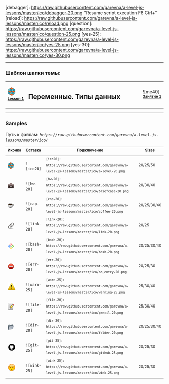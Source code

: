[footer]: https://github.com/garevna/js-course/raw/master/images/a-level-ico.png?raw=true
[me]: https://raw.githubusercontent.com/garevna/a-level-js-lessons/master/ico/myPhoto-40.png "Ⓒ Irina Fylyppova ( garevna ) 2019"

[debagger]: https://raw.githubusercontent.com/garevna/a-level-js-lessons/master/ico/debagger-20.png "Resume script execution F8 Ctrl+\"
[reload]: https://raw.githubusercontent.com/garevna/a-level-js-lessons/master/ico/reload.png
[question]: https://raw.githubusercontent.com/garevna/a-level-js-lessons/master/ico/question-25.png
[yes-25]: https://raw.githubusercontent.com/garevna/a-level-js-lessons/master/ico/yes-25.png
[yes-30]: https://raw.githubusercontent.com/garevna/a-level-js-lessons/master/ico/yes-30.png

[ico20]: https://raw.githubusercontent.com/garevna/a-level-js-lessons/master/ico/a-level-20.png
[ico25]: https://raw.githubusercontent.com/garevna/a-level-js-lessons/master/ico/a-level-25.png
[ico50]: https://raw.githubusercontent.com/garevna/a-level-js-lessons/master/ico/a-level-50.png

[hw-20]: https://raw.githubusercontent.com/garevna/a-level-js-lessons/master/ico/briefcase-20.png
[hw-30]: https://raw.githubusercontent.com/garevna/a-level-js-lessons/master/ico/briefcase-30.png
[hw-40]: https://raw.githubusercontent.com/garevna/a-level-js-lessons/master/ico/briefcase-40.png

[cap-20]: https://raw.githubusercontent.com/garevna/a-level-js-lessons/master/ico/coffee-20.png
[cap-25]: https://raw.githubusercontent.com/garevna/a-level-js-lessons/master/ico/coffee-25.png
[cap-30]: https://raw.githubusercontent.com/garevna/a-level-js-lessons/master/ico/coffee-30.png
[cap-40]: https://raw.githubusercontent.com/garevna/a-level-js-lessons/master/ico/coffee-40.png

[warn-25]: https://raw.githubusercontent.com/garevna/a-level-js-lessons/master/ico/warning-25.png
[warn-30]: https://raw.githubusercontent.com/garevna/a-level-js-lessons/master/ico/warning-30.png
[warn-40]: https://raw.githubusercontent.com/garevna/a-level-js-lessons/master/ico/warning-40.png

[link-20]: https://raw.githubusercontent.com/garevna/a-level-js-lessons/master/ico/link-20.png
[link-25]: https://raw.githubusercontent.com/garevna/a-level-js-lessons/master/ico/link-25.png

[err-20]: https://raw.githubusercontent.com/garevna/a-level-js-lessons/master/ico/no_entry-20.png
[err-25]: https://raw.githubusercontent.com/garevna/a-level-js-lessons/master/ico/no_entry-25.png
[err-30]: https://raw.githubusercontent.com/garevna/a-level-js-lessons/master/ico/no_entry-30.png

[file-20]: https://raw.githubusercontent.com/garevna/a-level-js-lessons/master/ico/pencil-20.png
[file-25]: https://raw.githubusercontent.com/garevna/a-level-js-lessons/master/ico/pencil-25.png
[file-30]: https://raw.githubusercontent.com/garevna/a-level-js-lessons/master/ico/pencil-30.png

[dir-20]: https://raw.githubusercontent.com/garevna/a-level-js-lessons/master/ico/folder-20.png
[dir-25]: https://raw.githubusercontent.com/garevna/a-level-js-lessons/master/ico/folder-25.png
[dir-30]: https://raw.githubusercontent.com/garevna/a-level-js-lessons/master/ico/folder-30.png
[dir-40]: https://raw.githubusercontent.com/garevna/a-level-js-lessons/master/ico/folder-40.png

[bash-20]: https://raw.githubusercontent.com/garevna/a-level-js-lessons/master/ico/bash-20.png
[bash-25]: https://raw.githubusercontent.com/garevna/a-level-js-lessons/master/ico/bash-25.png
[bash-30]: https://raw.githubusercontent.com/garevna/a-level-js-lessons/master/ico/bash-30.png
[bash-40]: https://raw.githubusercontent.com/garevna/a-level-js-lessons/master/ico/bash-40.png

[git-20]: https://raw.githubusercontent.com/garevna/a-level-js-lessons/master/ico/github-20.png
[git-25]: https://raw.githubusercontent.com/garevna/a-level-js-lessons/master/ico/github-25.png
[git-30]: https://raw.githubusercontent.com/garevna/a-level-js-lessons/master/ico/github-30.png

[wink-20]: https://raw.githubusercontent.com/garevna/a-level-js-lessons/master/ico/wink-20.png
[wink-25]: https://raw.githubusercontent.com/garevna/a-level-js-lessons/master/ico/wink-25.png
[wink-30]: https://raw.githubusercontent.com/garevna/a-level-js-lessons/master/ico/wink-30.png

[point-20]: https://raw.githubusercontent.com/garevna/a-level-js-lessons/master/ico/point_up-20.png
[point-25]: https://raw.githubusercontent.com/garevna/a-level-js-lessons/master/ico/point_up-25.png
[point-30]: https://raw.githubusercontent.com/garevna/a-level-js-lessons/master/ico/point_up-30.png

[ok-20]: https://raw.githubusercontent.com/garevna/a-level-js-lessons/master/ico/ok-20.png
[ok-25]: https://raw.githubusercontent.com/garevna/a-level-js-lessons/master/ico/ok-25.png
[ok-30]: https://raw.githubusercontent.com/garevna/a-level-js-lessons/master/ico/ok-30.png

[super-20]: https://raw.githubusercontent.com/garevna/a-level-js-lessons/master/ico/super-20.png
[super-25]: https://raw.githubusercontent.com/garevna/a-level-js-lessons/master/ico/super-25.png
[super-30]: https://raw.githubusercontent.com/garevna/a-level-js-lessons/master/ico/super-30.png

________________________________________________________

### Шаблон шапки темы:

<table><tr><td width="50">

![ico25] <br/><sup>[**Lesson&nbsp;1**](../lessons/lesson-01.md)</sup>
  </td>
  <td width="800"><h2>Переменные. Типы данных</h2></td>
  <td>

  ![me40] <br/><sup>[**Занятие&nbsp;1**](../lessons/lesson-01.md)</sup></td>
</tr></table>

________________________________________________________

### Samples

Путь к файлам: _`https://raw.githubusercontent.com/garevna/a-level-js-lessons/master/ico/`_

| <sup>Иконка</sup> | <sup>Вставка</sup> | <sup>Подключение</sup> | <sup>Sizes</sup>
|-|-|-|-|
| ![ico20] | `![ico20]` | <sup>`[ico20]: https://raw.githubusercontent.com/garevna/a-level-js-lessons/master/ico/a-level-20.png`</sup> | <sup>20/25/50</sup> |
| ![hw-20] | `![hw-20]` | <sup>`[hw-20]: https://raw.githubusercontent.com/garevna/a-level-js-lessons/master/ico/briefcase-20.png`</sup> | <sup>20/30/40</sup> |
| ![cap-20] | `![cap-20]` | <sup>`[cap-20]: https://raw.githubusercontent.com/garevna/a-level-js-lessons/master/ico/coffee-20.png`</sup> | <sup>20/25/30/40</sup> |
| ![link-20] | `![link-20]` | <sup>`[link-20]: https://raw.githubusercontent.com/garevna/a-level-js-lessons/master/ico/link-20.png`</sup> | <sup>20/25</sup> |
| ![bash-20] | `![bash-20]` | <sup>`[bash-20]: https://raw.githubusercontent.com/garevna/a-level-js-lessons/master/ico/bash-20.png`</sup> | <sup>20/25/30/40</sup> |
| ![err-20] | `![err-20]` | <sup>`[err-20]: https://raw.githubusercontent.com/garevna/a-level-js-lessons/master/ico/no_entry-20.png`</sup> | <sup>20/25/30</sup> |
| ![warn-25] | `![warn-25]` | <sup>`[warn-25]: https://raw.githubusercontent.com/garevna/a-level-js-lessons/master/ico/warning-25.png`</sup> | <sup>25/30/40</sup> |
| ![file-20] | `![file-20]` | <sup>`[file-20]: https://raw.githubusercontent.com/garevna/a-level-js-lessons/master/ico/pencil-20.png`</sup> | <sup>25/30/40</sup> |
| ![dir-20] | `![dir-20]` | <sup>`[dir-20]: https://raw.githubusercontent.com/garevna/a-level-js-lessons/master/ico/folder-20.png`</sup> | <sup>20/25/30/40</sup> |
| ![git-25] | `![git-25]` | <sup>`[git-25]: https://raw.githubusercontent.com/garevna/a-level-js-lessons/master/ico/github-25.png`</sup> | <sup>20/25/30</sup> |
| ![wink-25] | `![wink-25]` | <sup>`[wink-25]: https://raw.githubusercontent.com/garevna/a-level-js-lessons/master/ico/wink-25.png`</sup> | <sup>20/25/30</sup> |
